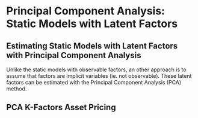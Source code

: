 # Principal Component Analysis: Static Models with Latent Factors
## Estimating Static Models with Latent Factors with Principal Component Analysis

Unlike the static models with observable factors, an other approach is to assume that factors are implicit variables (ie. not observable). These latent factors can be estimated with the Principal Component Analysis (PCA) method.



## PCA K-Factors Asset Pricing